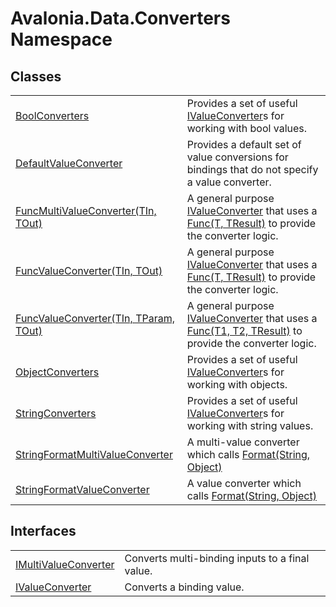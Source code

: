 # Avalonia.Data.Converters Namespace






## Classes
<table>
<tr>
<td><a href="T_Avalonia_Data_Converters_BoolConverters">BoolConverters</a></td>
<td>Provides a set of useful <a href="T_Avalonia_Data_Converters_IValueConverter">IValueConverter</a>s for working with bool values.</td>
</tr>
<tr>
<td><a href="T_Avalonia_Data_Converters_DefaultValueConverter">DefaultValueConverter</a></td>
<td>Provides a default set of value conversions for bindings that do not specify a value converter.</td>
</tr>
<tr>
<td><a href="T_Avalonia_Data_Converters_FuncMultiValueConverter_2">FuncMultiValueConverter(TIn, TOut)</a></td>
<td>A general purpose <a href="T_Avalonia_Data_Converters_IValueConverter">IValueConverter</a> that uses a <a href="https://learn.microsoft.com/dotnet/api/system.func-2" target="_blank" rel="noopener noreferrer">Func(T, TResult)</a> to provide the converter logic.</td>
</tr>
<tr>
<td><a href="T_Avalonia_Data_Converters_FuncValueConverter_2">FuncValueConverter(TIn, TOut)</a></td>
<td>A general purpose <a href="T_Avalonia_Data_Converters_IValueConverter">IValueConverter</a> that uses a <a href="https://learn.microsoft.com/dotnet/api/system.func-2" target="_blank" rel="noopener noreferrer">Func(T, TResult)</a> to provide the converter logic.</td>
</tr>
<tr>
<td><a href="T_Avalonia_Data_Converters_FuncValueConverter_3">FuncValueConverter(TIn, TParam, TOut)</a></td>
<td>A general purpose <a href="T_Avalonia_Data_Converters_IValueConverter">IValueConverter</a> that uses a <a href="https://learn.microsoft.com/dotnet/api/system.func-3" target="_blank" rel="noopener noreferrer">Func(T1, T2, TResult)</a> to provide the converter logic.</td>
</tr>
<tr>
<td><a href="T_Avalonia_Data_Converters_ObjectConverters">ObjectConverters</a></td>
<td>Provides a set of useful <a href="T_Avalonia_Data_Converters_IValueConverter">IValueConverter</a>s for working with objects.</td>
</tr>
<tr>
<td><a href="T_Avalonia_Data_Converters_StringConverters">StringConverters</a></td>
<td>Provides a set of useful <a href="T_Avalonia_Data_Converters_IValueConverter">IValueConverter</a>s for working with string values.</td>
</tr>
<tr>
<td><a href="T_Avalonia_Data_Converters_StringFormatMultiValueConverter">StringFormatMultiValueConverter</a></td>
<td>A multi-value converter which calls <a href="https://learn.microsoft.com/dotnet/api/system.string.format#system-string-format(system-string-system-object)" target="_blank" rel="noopener noreferrer">Format(String, Object)</a></td>
</tr>
<tr>
<td><a href="T_Avalonia_Data_Converters_StringFormatValueConverter">StringFormatValueConverter</a></td>
<td>A value converter which calls <a href="https://learn.microsoft.com/dotnet/api/system.string.format#system-string-format(system-string-system-object)" target="_blank" rel="noopener noreferrer">Format(String, Object)</a></td>
</tr>
</table>

## Interfaces
<table>
<tr>
<td><a href="T_Avalonia_Data_Converters_IMultiValueConverter">IMultiValueConverter</a></td>
<td>Converts multi-binding inputs to a final value.</td>
</tr>
<tr>
<td><a href="T_Avalonia_Data_Converters_IValueConverter">IValueConverter</a></td>
<td>Converts a binding value.</td>
</tr>
</table>